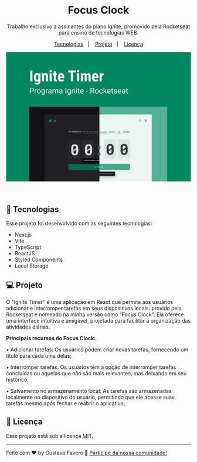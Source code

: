 <h1 align="center"> Focus Clock </h1>

<p align="center">
Trabalho exclusivo a assinantes do plano Ignite, promovido pela Rocketseat para ensino de tecnologias WEB.
</p>

<p align="center">
  <a href="#-tecnologias">Tecnologias</a>&nbsp;&nbsp;&nbsp;|&nbsp;&nbsp;&nbsp;
  <a href="#-projeto">Projeto</a>&nbsp;&nbsp;&nbsp;|&nbsp;&nbsp;&nbsp;
  <a href="#memo-licença">Licença</a>
</p>

<p align="center">
  <img alt="License" src="./preview.jpg">
</p>

<br>

## 🚀 Tecnologias

Esse projeto foi desenvolvido com as seguintes tecnologias:

- Next.js
- Vite
- TypeScript
- ReactJS
- Styled Components
- Local Storage

## 💻 Projeto

O "Ignite Timer" é uma aplicação em React que permite aos usuários adicionar e interromper tarefas em seus dispositivos locais. provido pela Rocketseat e nomeado na minha versão como "Focus Clock". Ela oferece uma interface intuitiva e amigável, projetada para facilitar a organização das atividades diárias.

**Principais recursos do Focus Clock:**

• Adicionar tarefas: Os usuários podem criar novas tarefas, fornecendo um título para cada uma delas;

• Interromper tarefas: Os usuários têm a opção de interromper tarefas concluídas ou aquelas que não são mais relevantes, mas deixando em seu histórico;

• Salvamento no armazenamento local: As tarefas são armazenadas localmente no dispositivo do usuário, permitindo que ele acesse suas tarefas mesmo após fechar e reabrir o aplicativo;


## :memo: Licença

Esse projeto está sob a licença MIT.

---

Feito com ♥ by Gustavo Favero :wave: [Participe da nossa comunidade!](https://discord.gg/rocketseat)
